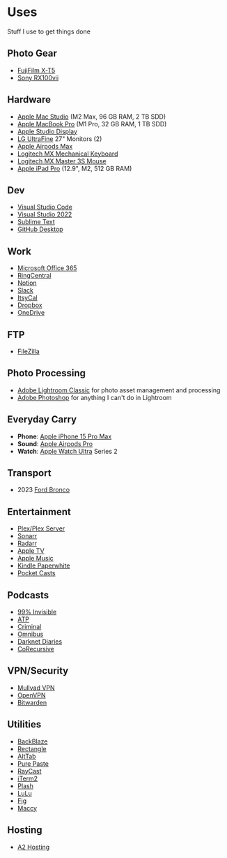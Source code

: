 # Uses
Stuff I use to get things done
## Photo Gear

 - [FujiFilm X-T5](https://fujifilm-x.com/global/products/cameras/x-t5/)
 - [Sony RX100vii](https://electronics.sony.com/imaging/compact-cameras/all-vlog-compact-cameras/p/dscrx100m7-b)
 
 ## Hardware
 - [Apple Mac Studio](https://www.apple.com/mac-studio/) (M2 Max, 96 GB RAM, 2 TB SDD)  
 - [Apple MacBook Pro](https://www.apple.com/macbook-pro/) (M1 Pro, 32 GB RAM, 1 TB SDD)
 - [Apple Studio Display](https://www.apple.com/studio-display/)
 - [LG UltraFine](https://www.lg.com/us/business/ultrafine-monitors) 27" Monitors (2)
 - [Apple Airpods Max](https://www.apple.com/airpods-max/)
 - [Logitech MX Mechanical Keyboard](https://www.logitech.com/en-us/products/keyboards/mx-mechanical.html)
 - [Logitech MX Master 3S Mouse](https://www.logitech.com/en-us/products/mice/mx-master-3s.html)
 - [Apple iPad Pro](https://www.apple.com/ipad-pro/) (12.9", M2, 512 GB RAM)
## Dev
 - [Visual Studio Code](https://code.visualstudio.com/)
 - [Visual Studio 2022](https://visualstudio.microsoft.com/vs/)
 - [Sublime Text](https://www.sublimetext.com/)
 - [GitHub Desktop](https://desktop.github.com/)
## Work
 - [Microsoft Office 365](https://www.office.com/)
 - [RingCentral](https://www.ringcentral.com/)
 - [Notion](https://www.notion.so/)
 - [Slack](https://slack.com/)
 - [ItsyCal](https://github.com/sfsam/Itsycal)
 - [Dropbox](https://www.dropbox.com/)
 - [OneDrive](https://www.microsoft.com/en-us/microsoft-365/onedrive/online-cloud-storage)
## FTP
 - [FileZilla](https://filezilla-project.org/)
## Photo Processing
 - [Adobe Lightroom Classic](https://www.adobe.com/products/photoshop-lightroom-classic.html) for photo asset management and processing
 - [Adobe Photoshop](https://www.adobe.com/products/photoshop.html) for anything I can't do in Lightroom
## Everyday Carry
 - **Phone**: [Apple iPhone 15 Pro Max](https://www.apple.com/iphone-15-pro/)
 - **Sound**: [Apple Airpods Pro](https://www.apple.com/airpods-pro/?campaign=true)
 - **Watch**: [Apple Watch Ultra](https://www.apple.com/watch/) Series 2
## Transport
 - 2023 [Ford Bronco](https://www.ford.com/suvs/bronco/)
## Entertainment
 - [Plex/Plex Server](https://www.plex.tv/)
 - [Sonarr](https://sonarr.tv/)
 - [Radarr](https://radarr.video/)
 - [Apple TV](https://www.apple.com/tv-home/)
 - [Apple Music](https://www.apple.com/apple-music/)
 - [Kindle Paperwhite](https://www.amazon.com/Kindle-Paperwhite-adjustable-Ad-Supported/dp/B08KTZ8249)
 - [Pocket Casts](https://pocketcasts.com/)
## Podcasts
 - [99% Invisible](https://99percentinvisible.org/)
 - [ATP](https://atp.fm/)
 - [Criminal](https://thisiscriminal.com/)
 - [Omnibus](https://www.omnibusproject.com/)
 - [Darknet Diaries](https://darknetdiaries.com/)
 - [CoRecursive](https://corecursive.com/)
   
## VPN/Security
 - [Mullvad VPN](https://mullvad.net/en) 
 - [OpenVPN](https://openvpn.net/)
 - [Bitwarden](https://bitwarden.com/)
## Utilities
 - [BackBlaze](https://www.backblaze.com/)
 - [Rectangle](https://rectangleapp.com/)
 - [AltTab](https://alt-tab-macos.netlify.app/)
 - [Pure Paste](https://sindresorhus.com/pure-paste)
 - [RayCast](https://www.raycast.com/)
 - [iTerm2](https://iterm2.com/)
 - [Plash](https://github.com/sindresorhus/Plash)
 - [LuLu](https://objective-see.org/products/lulu.html)
 - [Fig](https://fig.io/)
 - [Maccy](https://github.com/p0deje/Maccy)
## Hosting
 - [A2 Hosting](https://www.a2hosting.com/)
   
